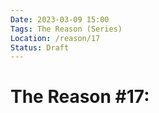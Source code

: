 ```yaml
---
Date: 2023-03-09 15:00
Tags: The Reason (Series)
Location: /reason/17
Status: Draft
---
```


# The Reason #17: